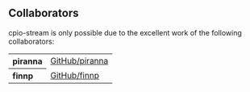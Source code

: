 ## Collaborators

cpio-stream is only possible due to the excellent work of the following collaborators:

<table><tbody><tr><th align="left">piranna</th><td><a href="https://github.com/piranna">GitHub/piranna</a></td></tr>
<tr><th align="left">finnp</th><td><a href="https://github.com/finnp">GitHub/finnp</a></td></tr>
</tbody></table>
